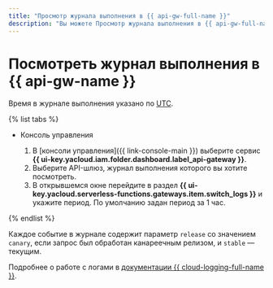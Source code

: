 ```yaml
---
title: "Просмотр журнала выполнения в {{ api-gw-full-name }}"
description: "Вы можете Просмотр журнала выполнения в {{ api-gw-full-name }} с помощью консоли управления. Для этого выберите сервис {{ api-gw-name }}, выберите API-шлюз, журнал выполнения которого вы хотите посмотреть. В открывшемся окне перейдите в раздел Логи и укажите период. По умолчанию задан период за 1 час. Время в журнале выполнения указано по UTC."
---
```


# Посмотреть журнал выполнения в {{ api-gw-name }}

Время в журнале выполнения указано по [UTC](https://ru.wikipedia.org/wiki/Всемирное_координированное_время).

{% list tabs %}

- Консоль управления

    1. В [консоли управления]({{ link-console-main }}) выберите сервис **{{ ui-key.yacloud.iam.folder.dashboard.label_api-gateway }}**.
    1. Выберите API-шлюз, журнал выполнения которого вы хотите посмотреть.
    1. В открывшемся окне перейдите в раздел **{{ ui-key.yacloud.serverless-functions.gateways.item.switch_logs }}** и укажите период. По умолчанию задан период за 1 час.

{% endlist %}

Каждое событие в журнале содержит параметр `release` со значением `canary`, если запрос был обработан канареечным релизом, и `stable` — текущим.

Подробнее о работе с логами в [документации {{ cloud-logging-full-name }}](../../logging/).

